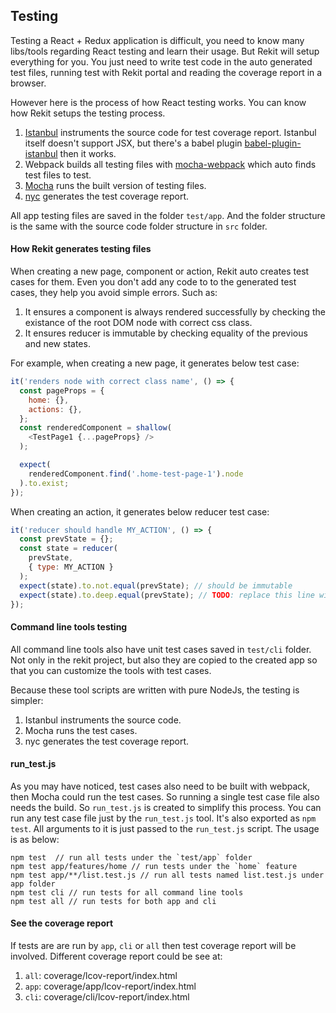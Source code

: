 ## Testing

Testing a React + Redux application is difficult, you need to know many libs/tools regarding React testing and learn their usage. But Rekit will setup everything for you. You just need to write test code in the auto generated test files, running test with Rekit portal and reading the coverage report in a browser.

However here is the process of how React testing works. You can know how Rekit setups the testing process.

1. [Istanbul](https://github.com/gotwarlost/istanbul) instruments the source code for test coverage report. Istanbul itself doesn't support JSX, but there's a babel plugin [babel-plugin-istanbul](https://github.com/istanbuljs/babel-plugin-istanbul) then it works.
2. Webpack builds all testing files with [mocha-webpack](https://github.com/zinserjan/mocha-webpack) which auto finds test files to test.
3. [Mocha](https://github.com/mochajs/mocha) runs the built version of testing files.
4. [nyc](https://github.com/istanbuljs/nyc) generates the test coverage report.

All app testing files are saved in the folder `test/app`. And the folder structure is the same with the source code folder structure in `src` folder.

#### How Rekit generates testing files
When creating a new page, component or action, Rekit auto creates test cases for them. Even you don't add any code to to the generated test cases, they help you avoid simple errors. Such as:

1. It ensures a component is always rendered successfully by checking the existance of the root DOM node with correct css class.
2. It ensures reducer is immutable by checking equality of the previous and new states.

For example, when creating a new page, it generates below test case:
```javascript
it('renders node with correct class name', () => {
  const pageProps = {
    home: {},
    actions: {},
  };
  const renderedComponent = shallow(
    <TestPage1 {...pageProps} />
  );

  expect(
    renderedComponent.find('.home-test-page-1').node
  ).to.exist;
});
```

When creating an action, it generates below reducer test case:
```javascript
it('reducer should handle MY_ACTION', () => {
  const prevState = {};
  const state = reducer(
    prevState,
    { type: MY_ACTION }
  );
  expect(state).to.not.equal(prevState); // should be immutable
  expect(state).to.deep.equal(prevState); // TODO: replace this line with real case.
});
```

#### Command line tools testing
All command line tools also have unit test cases saved in `test/cli` folder. Not only in the rekit project, but also they are copied to the created app so that you can customize the tools with test cases.

Because these tool scripts are written with pure NodeJs, the testing is simpler:
1. Istanbul instruments the source code.
2. Mocha runs the test cases.
3. nyc generates the test coverage report.

#### run_test.js
As you may have noticed, test cases also need to be built with webpack, then Mocha could run the test cases. So running a single test case file also needs the build. So `run_test.js` is created to simplify this process. You can run any test case file just by the `run_test.js` tool. It's also exported as `npm test`. All arguments to it is just passed to the `run_test.js` script. The usage is as below:
```
npm test  // run all tests under the `test/app` folder
npm test app/features/home // run tests under the `home` feature
npm test app/**/list.test.js // run all tests named list.test.js under app folder
npm test cli // run tests for all command line tools
npm test all // run tests for both app and cli
```

#### See the coverage report
If tests are are run by `app`, `cli` or `all` then test coverage report will be involved. Different coverage report could be see at:

1. `all`: coverage/lcov-report/index.html
2. `app`: coverage/app/lcov-report/index.html
3. `cli`: coverage/cli/lcov-report/index.html



